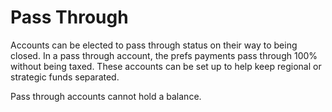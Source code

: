 # Pass Through

Accounts can be elected to pass through status on their way to being closed.  In a pass through account, the prefs payments pass through 100% without being taxed.  These accounts can be set up to help keep regional or strategic funds separated.

Pass through accounts cannot hold a balance.
